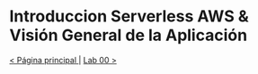 # Introduccion Serverless AWS & Visión General de la Aplicación

[< Página principal ](../)  | [Lab 00 >](../lab-00)
